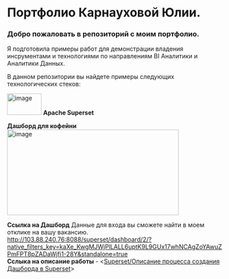 # Портфолио Карнауховой Юлии.

### Добро пожаловать в репозиторий с моим портфолио.
Я подготовила примеры работ для демонстрации владения инсрументами и технологиями по направлениям BI Аналитики и Аналитики Данных.

В данном репозитории вы найдете примеры следующих технологических стеков:  
  
<img width="80" height="50" alt="image" src="https://github.com/user-attachments/assets/22e63fd2-27c8-48e9-a314-8c01b402c9e0" /> **Apache Superset**
  
  






     


**Дашборд для кофейни**  
<img width="400" height="200" alt="image" src="https://github.com/user-attachments/assets/9b143b7f-5767-441e-87ed-231ee04f3e94" />


**Ссылка на Дашборд**
Данные для входа вы сможете найти в моем отклике на вашу вакансию.
<http://103.88.240.76:8088/superset/dashboard/2/?native_filters_key=kaXe_KwgMJWjPlLALL6uptK9L9GUx17whNCAgZoYAwuZPmFPT8pZADaWjfi1-28Y&standalone=true>  
**Сслыка на описание работы** - <[Superset/Описание процесса создания Дашборда в Superset](https://github.com/julialobankova/portfolio_09.2025/blob/0c39203eb92337b481fa1d41af3d3b10c54ad58b/Superset/%D0%9E%D0%BF%D0%B8%D1%81%D0%B0%D0%BD%D0%B8%D0%B5%20%D0%BF%D1%80%D0%BE%D1%86%D0%B5%D1%81%D1%81%D0%B0%20%D1%81%D0%BE%D0%B7%D0%B4%D0%B0%D0%BD%D0%B8%D1%8F%20%D0%94%D0%B0%D1%88%D0%B1%D0%BE%D1%80%D0%B4%D0%B0%20%D0%B2%20Superset)>
